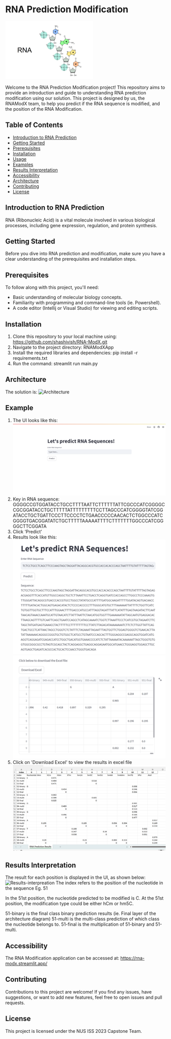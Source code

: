 # RNA Prediction Modification

![RNA Molecule](RNAModXApp/images/rna-img.png)

Welcome to the RNA Prediction Modification project! This repository aims to provide an introduction and guide to understanding RNA prediction modification using our solution. This project is designed by us, the RNAModX team, to help you predict if the RNA sequence is modified, and the position of the RNA Modification.

## Table of Contents

- [Introduction to RNA Prediction](#introduction-to-rna-prediction)
- [Getting Started](#getting-started)
- [Prerequisites](#prerequisites)
- [Installation](#installation)
- [Usage](#usage)
- [Examples](#examples)
- [Results Interpretation](#results-interpretation)
- [Accessibility](#accessibility)
- [Architecture](#architecture)
- [Contributing](#contributing)
- [License](#license)

## Introduction to RNA Prediction

RNA (Ribonucleic Acid) is a vital molecule involved in various biological processes, including gene expression, regulation, and protein synthesis.

## Getting Started

Before you dive into RNA prediction and modification, make sure you have a clear understanding of the prerequisites and installation steps.

## Prerequisites

To follow along with this project, you'll need:

- Basic understanding of molecular biology concepts.
- Familiarity with programming and command-line tools (ie. Powershell).
- A code editor (Intellij or Visual Studio) for viewing and editing scripts.

## Installation

1. Clone this repository to your local machine using: https://github.com/shashivish/RNA-ModX.git
2. Navigate to the project directory: RNAModXApp
3. Install the required libraries and dependencies: pip install -r requirements.txt
4. Run the command: streamlit run main.py

## Architecture
The solution is:
![Architecture](images/architecture.png)

## Example

1. The UI looks like this: ![UI](RNAModXApp/images/ui-original.png)
2. Key in RNA sequence: GGGGCCGTGGATACCTGCCTTTTAATTCTTTTTTATTCGCCCATCGGGGCCGCGGATACCTGCTTTTTATTTTTTTTTCCTTAGCCCATCGGGGTATCGGATACCTGCTGATTCCCTTCCCCTCTGAACCCCCAACACTCTGGCCCATCGGGGTGACGGATATCTGCTTTTTAAAAATTTTCTTTTTTTGGCCCATCGGGGCTTCGGATA
3. Click 'Predict'
4. Results look like this: ![Results-1](RNAModXApp/images/results-1.png)
   ![Results-2](RNAModXApp/images/results-2.png)
5. Click on 'Download Excel' to view the results in excel file
   ![Excel](RNAModXApp/images/excel.png)

## Results Interpretation
The result for each position is displayed in the UI, as shown below:
![Results-interpreation](images/results-interpretation.png)
The index refers to the position of the nucleotide in the sequence
Eg. 51

In the 51st position, the nucleotide predicted to be modified is C.
At the 51st position, the modification type could be either hCm or hm5C. 

51-binary is the final class binary prediction results (ie. Final layer of the architecture diagram)
51-multi is the multi-class prediction of which class the nucleotide belongs to.
51-final is the multiplication of 51-binary and 51-multi.


## Accessibility
The RNA Modification application can be accessed at: https://rna-modx.streamlit.app/

## Contributing

Contributions to this project are welcome! If you find any issues, have suggestions, or want to add new features, feel free to open issues and pull requests.

## License

This project is licensed under the NUS ISS 2023 Capstone Team.
